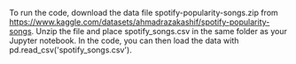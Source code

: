 To run the code, download the data file spotify-popularity-songs.zip from https://www.kaggle.com/datasets/ahmadrazakashif/spotify-popularity-songs. 
Unzip the file and place spotify_songs.csv in the same folder as your Jupyter notebook. In the code, you can then load the data with pd.read_csv('spotify_songs.csv').
